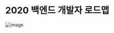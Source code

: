 # 2020 백엔드 개발자 로드맵

![image](https://user-images.githubusercontent.com/41042989/111094637-0d92d700-857f-11eb-8ed8-0c930e69525a.png)
